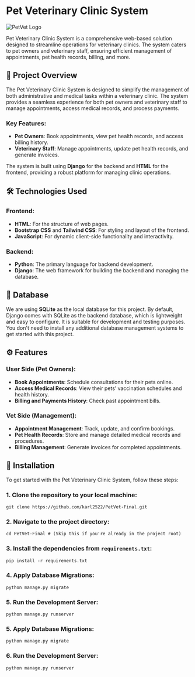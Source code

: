 # Pet Veterinary Clinic System

![PetVet Logo](https://your_logo_url_here)  <!-- Replace with actual logo URL -->

Pet Veterinary Clinic System is a comprehensive web-based solution designed to streamline operations for veterinary clinics. The system caters to pet owners and veterinary staff, ensuring efficient management of appointments, pet health records, billing, and more.

## 🐾 Project Overview

The Pet Veterinary Clinic System is designed to simplify the management of both administrative and medical tasks within a veterinary clinic. The system provides a seamless experience for both pet owners and veterinary staff to manage appointments, access medical records, and process payments.

### Key Features:

- **Pet Owners**: Book appointments, view pet health records, and access billing history.
- **Veterinary Staff**: Manage appointments, update pet health records, and generate invoices.

The system is built using **Django** for the backend and **HTML** for the frontend, providing a robust platform for managing clinic operations.

## 🛠️ Technologies Used

### Frontend:
- **HTML**: For the structure of web pages.
- **Bootstrap CSS** and **Tailwind CSS**: For styling and layout of the frontend.
- **JavaScript**: For dynamic client-side functionality and interactivity.

### Backend:
- **Python**: The primary language for backend development.
- **Django**: The web framework for building the backend and managing the database.

## 💾 Database

We are using **SQLite** as the local database for this project. By default, Django comes with SQLite as the backend database, which is lightweight and easy to configure. It is suitable for development and testing purposes. You don't need to install any additional database management systems to get started with this project.

## ⚙️ Features

### User Side (Pet Owners):
- **Book Appointments**: Schedule consultations for their pets online.
- **Access Medical Records**: View their pets’ vaccination schedules and health history.
- **Billing and Payments History**: Check past appointment bills.

### Vet Side (Management):
- **Appointment Management**: Track, update, and confirm bookings.
- **Pet Health Records**: Store and manage detailed medical records and procedures.
- **Billing Management**: Generate invoices for completed appointments.

## 🚀 Installation

To get started with the Pet Veterinary Clinic System, follow these steps:

### 1. Clone the repository to your local machine:

    git clone https://github.com/karl2522/PetVet-Final.git

### 2. Navigate to the project directory:

    cd PetVet-Final # (Skip this if you're already in the project root)

### 3. Install the dependencies from `requirements.txt`:

    pip install -r requirements.txt

### 4. Apply Database Migrations:

    python manage.py migrate

### 5. Run the Development Server:

    python manage.py runserver


### 5. Apply Database Migrations:

    python manage.py migrate

### 6. Run the Development Server:

    python manage.py runserver






